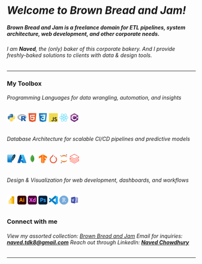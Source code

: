 <h1><em>Welcome to Brown Bread and Jam!</em></h1>
<h5>Brown Bread and Jam is a freelance domain for ETL pipelines, system architecture, web development, and other corporate needs.</h5>
<h6>I am <strong>Naved</strong>, the <em>(only)</em> baker of this corporate bakery. And I provide freshly-baked solutions to clients with data & design tools.</h6>

---

### My Toolbox

<h6>Programming Languages for data wrangling, automation, and insights</h6>
<h6>
  <img src="https://raw.githubusercontent.com/devicons/devicon/master/icons/python/python-original.svg" width="24" alt="Python"/>
  <img src="https://raw.githubusercontent.com/devicons/devicon/master/icons/r/r-original.svg" width="24" alt="R"/>
  <img src="https://raw.githubusercontent.com/devicons/devicon/master/icons/html5/html5-original.svg" width="24" alt="HTML"/>
  <img src="https://raw.githubusercontent.com/devicons/devicon/master/icons/css3/css3-original.svg" width="24" alt="CSS"/>
  <img src="https://raw.githubusercontent.com/devicons/devicon/master/icons/javascript/javascript-original.svg" width="24" alt="JS"/>
  <img src="https://raw.githubusercontent.com/devicons/devicon/master/icons/react/react-original.svg" width="24" alt="React"/>
  <img src="https://raw.githubusercontent.com/devicons/devicon/master/icons/csharp/csharp-original.svg" width="24" alt="C#"/>
</h6>

<h6>Database Architecture for scalable CI/CD pipelines and predictive models</h6>
<h6>
  <img src="https://raw.githubusercontent.com/devicons/devicon/master/icons/sqlite/sqlite-original.svg" width="24" alt="SQL"/>
  <img src="https://raw.githubusercontent.com/devicons/devicon/master/icons/azure/azure-original.svg" width="24" alt="Azure"/>
  <img src="https://raw.githubusercontent.com/devicons/devicon/master/icons/mongodb/mongodb-original.svg" width="24" alt="MongoDB"/>
  <img src="https://raw.githubusercontent.com/devicons/devicon/master/icons/tensorflow/tensorflow-original.svg" width="24" alt="TensorFlow"/>
  <img src="https://raw.githubusercontent.com/devicons/devicon/master/icons/pytorch/pytorch-original.svg" width="24" alt="PyTorch"/>
  <img src="https://raw.githubusercontent.com/devicons/devicon/master/icons/jupyter/jupyter-original.svg" width="24" alt="Jupyter"/>
  <img src="https://github.com/brownbreadandjam/Assets_Images/blob/main/Databricks_idF4fnHpaJ_1.png" width="24" alt="Databricks"/>
</h6>

<h6>Design & Visualization for web development, dashboards, and workflows</h6>
<h6>
  <img src="https://github.com/brownbreadandjam/Assets_Images/blob/main/icons8-power-bi-2021.svg" width="24" alt="Power BI"/>
  <img src="https://raw.githubusercontent.com/devicons/devicon/master/icons/illustrator/illustrator-original.svg" width="24" alt="illustrator"/>
  <img src="https://raw.githubusercontent.com/devicons/devicon/master/icons/xd/xd-original.svg" width="24" alt="xd"/>
  <img src="https://raw.githubusercontent.com/devicons/devicon/master/icons/photoshop/photoshop-original.svg" width="24" alt="Photoshop"/>
  <img src="https://raw.githubusercontent.com/devicons/devicon/master/icons/vscode/vscode-original.svg" width="24" alt="VSCode"/>
  <img src="https://raw.githubusercontent.com/devicons/devicon/master/icons/rstudio/rstudio-original.svg" width="24" alt="RStudio"/>
  <img src="https://github.com/brownbreadandjam/Assets_Images/blob/main/icons8-visio.svg" width="24" alt="Visio"/>
  </h6>


### Connect with me
<h6>View my assorted collection: <a href="https://brown-bread-and-jam.webflow.io/">Brown Bread and Jam</a>
Email for inquiries: <strong><a href="mailto:naved.tdk8@gmail.com">naved.tdk8@gmail.com</a></strong>
Reach out through LinkedIn: <strong><a href="https://linkedin.com/in/naved8chowdhury">Naved Chowdhury</a></strong></h6>

---
